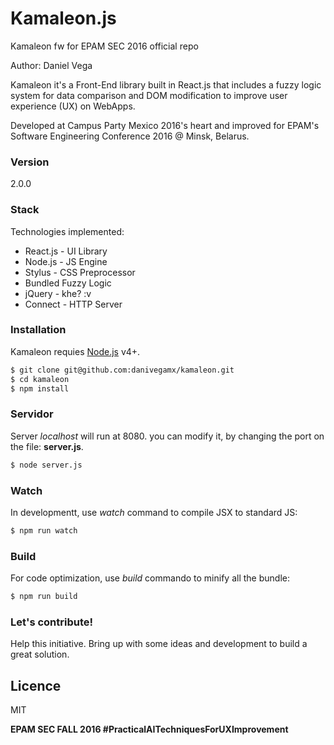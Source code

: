 # Kamaleon.js

Kamaleon fw for EPAM SEC 2016 official repo

Author: Daniel Vega

Kamaleon it's a Front-End library built in React.js that includes a fuzzy logic system for data comparison and DOM modification to improve user experience (UX) on WebApps.

Developed at Campus Party Mexico 2016's heart and improved for EPAM's Software Engineering Conference 2016 @ Minsk, Belarus.

### Version
2.0.0

### Stack

Technologies implemented:

* React.js - UI Library
* Node.js - JS Engine
* Stylus - CSS Preprocessor
* Bundled Fuzzy Logic
* jQuery - khe? :v
* Connect - HTTP Server

### Installation

Kamaleon requies [Node.js](https://nodejs.org/) v4+.

```sh
$ git clone git@github.com:danivegamx/kamaleon.git
$ cd kamaleon
$ npm install
```

### Servidor

Server *localhost* will run at 8080. you can modify it, by changing the port on the file: **server.js**.

```sh
$ node server.js
```

### Watch

In developmentt, use *watch* command to compile JSX to standard JS:

```sh
$ npm run watch
```

### Build

For code optimization, use *build* commando to minify all the bundle:

```sh
$ npm run build
```

### Let's contribute!

Help this initiative. Bring up with some ideas and development to build a great solution.

Licence
----

MIT

**EPAM SEC FALL 2016 #PracticalAITechniquesForUXImprovement**
